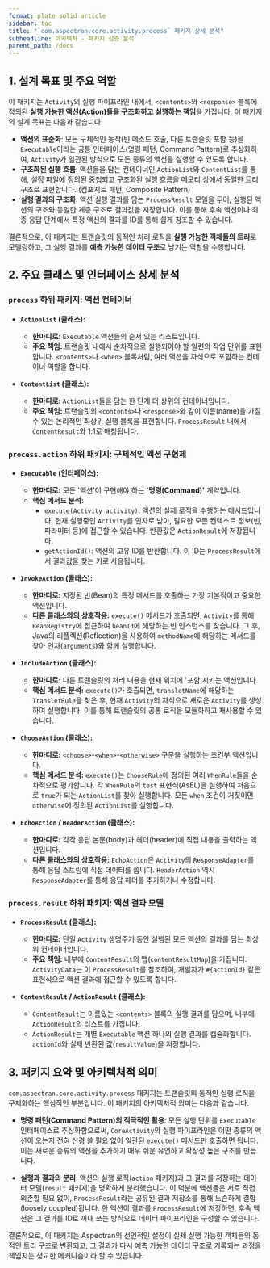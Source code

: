 ```yaml
---
format: plate solid article
sidebar: toc
title: "`com.aspectran.core.activity.process` 패키지 상세 분석"
subheadline: 아키텍처 - 패키지 심층 분석
parent_path: /docs
---
```


## 1. 설계 목표 및 주요 역할

이 패키지는 `Activity`의 실행 파이프라인 내에서, `<contents>`와 `<response>` 블록에 정의된 **실행 가능한 액션(Action)들을 구조화하고 실행하는 책임**을 가집니다. 이 패키지의 설계 목표는 다음과 같습니다.

-   **액션의 표준화**: 모든 구체적인 동작(빈 메소드 호출, 다른 트랜슬릿 포함 등)을 `Executable`이라는 공통 인터페이스(명령 패턴, Command Pattern)로 추상화하여, `Activity`가 일관된 방식으로 모든 종류의 액션을 실행할 수 있도록 합니다.
-   **구조화된 실행 흐름**: 액션들을 담는 컨테이너인 `ActionList`와 `ContentList`를 통해, 설정 파일에 정의된 중첩되고 구조화된 실행 흐름을 메모리 상에서 동일한 트리 구조로 표현합니다. (컴포지트 패턴, Composite Pattern)
-   **실행 결과의 구조화**: 액션 실행 결과를 담는 `ProcessResult` 모델을 두어, 실행된 액션의 구조와 동일한 계층 구조로 결과값을 저장합니다. 이를 통해 후속 액션이나 최종 응답 단계에서 특정 액션의 결과를 ID를 통해 쉽게 참조할 수 있습니다.

결론적으로, 이 패키지는 트랜슬릿의 동적인 처리 로직을 **실행 가능한 객체들의 트리**로 모델링하고, 그 실행 결과를 **예측 가능한 데이터 구조**로 남기는 역할을 수행합니다.

## 2. 주요 클래스 및 인터페이스 상세 분석

### `process` 하위 패키지: 액션 컨테이너

-   **`ActionList` (클래스):**
    -   **한마디로:** `Executable` 액션들의 순서 있는 리스트입니다.
    -   **주요 책임:** 트랜슬릿 내에서 순차적으로 실행되어야 할 일련의 작업 단위를 표현합니다. `<contents>`나 `<when>` 블록처럼, 여러 액션을 자식으로 포함하는 컨테이너 역할을 합니다.

-   **`ContentList` (클래스):**
    -   **한마디로:** `ActionList`들을 담는 한 단계 더 상위의 컨테이너입니다.
    -   **주요 책임:** 트랜슬릿의 `<contents>`나 `<response>`와 같이 이름(name)을 가질 수 있는 논리적인 최상위 실행 블록을 표현합니다. `ProcessResult` 내에서 `ContentResult`와 1:1로 매칭됩니다.

### `process.action` 하위 패키지: 구체적인 액션 구현체

-   **`Executable` (인터페이스):**
    -   **한마디로:** 모든 '액션'이 구현해야 하는 **'명령(Command)'** 계약입니다.
    -   **핵심 메서드 분석:**
        -   `execute(Activity activity)`: 액션의 실제 로직을 수행하는 메서드입니다. 현재 실행중인 `Activity`를 인자로 받아, 필요한 모든 컨텍스트 정보(빈, 파라미터 등)에 접근할 수 있습니다. 반환값은 `ActionResult`에 저장됩니다.
        -   `getActionId()`: 액션의 고유 ID를 반환합니다. 이 ID는 `ProcessResult`에서 결과값을 찾는 키로 사용됩니다.

-   **`InvokeAction` (클래스):**
    -   **한마디로:** 지정된 빈(Bean)의 특정 메서드를 호출하는 가장 기본적이고 중요한 액션입니다.
    -   **다른 클래스와의 상호작용:** `execute()` 메서드가 호출되면, `Activity`를 통해 `BeanRegistry`에 접근하여 `beanId`에 해당하는 빈 인스턴스를 찾습니다. 그 후, Java의 리플렉션(Reflection)을 사용하여 `methodName`에 해당하는 메서드를 찾아 인자(`arguments`)와 함께 실행합니다.

-   **`IncludeAction` (클래스):**
    -   **한마디로:** 다른 트랜슬릿의 처리 내용을 현재 위치에 '포함'시키는 액션입니다.
    -   **핵심 메서드 분석:** `execute()`가 호출되면, `transletName`에 해당하는 `TransletRule`을 찾은 후, 현재 `Activity`의 자식으로 새로운 `Activity`를 생성하여 실행합니다. 이를 통해 트랜슬릿의 공통 로직을 모듈화하고 재사용할 수 있습니다.

-   **`ChooseAction` (클래스):**
    -   **한마디로:** `<choose>`-`<when>`-`<otherwise>` 구문을 실행하는 조건부 액션입니다.
    -   **핵심 메서드 분석:** `execute()`는 `ChooseRule`에 정의된 여러 `WhenRule`들을 순차적으로 평가합니다. 각 `WhenRule`의 `test` 표현식(AsEL)을 실행하여 처음으로 `true`가 되는 `ActionList`를 찾아 실행합니다. 모든 `when` 조건이 거짓이면 `otherwise`에 정의된 `ActionList`를 실행합니다.

-   **`EchoAction` / `HeaderAction` (클래스):**
    -   **한마디로:** 각각 응답 본문(body)과 헤더(header)에 직접 내용을 출력하는 액션입니다.
    -   **다른 클래스와의 상호작용:** `EchoAction`은 `Activity`의 `ResponseAdapter`를 통해 응답 스트림에 직접 데이터를 씁니다. `HeaderAction` 역시 `ResponseAdapter`를 통해 응답 헤더를 추가하거나 수정합니다.

### `process.result` 하위 패키지: 액션 결과 모델

-   **`ProcessResult` (클래스):**
    -   **한마디로:** 단일 `Activity` 생명주기 동안 실행된 모든 액션의 결과를 담는 최상위 컨테이너입니다.
    -   **주요 책임:** 내부에 `ContentResult`의 맵(`contentResultMap`)을 가집니다. `ActivityData`는 이 `ProcessResult`를 참조하여, 개발자가 `#{actionId}` 같은 표현식으로 액션 결과에 접근할 수 있도록 합니다.

-   **`ContentResult` / `ActionResult` (클래스):**
    -   `ContentResult`는 이름있는 `<contents>` 블록의 실행 결과를 담으며, 내부에 `ActionResult`의 리스트를 가집니다.
    -   `ActionResult`는 개별 `Executable` 액션 하나의 실행 결과를 캡슐화합니다. `actionId`와 실제 반환된 값(`resultValue`)을 저장합니다.

## 3. 패키지 요약 및 아키텍처적 의미

`com.aspectran.core.activity.process` 패키지는 트랜슬릿의 동적인 실행 로직을 구체화하는 핵심적인 부분입니다. 이 패키지의 아키텍처적 의미는 다음과 같습니다.

-   **명령 패턴(Command Pattern)의 적극적인 활용**: 모든 실행 단위를 `Executable` 인터페이스로 추상화함으로써, `CoreActivity`의 실행 파이프라인은 어떤 종류의 액션이 오는지 전혀 신경 쓸 필요 없이 일관된 `execute()` 메서드만 호출하면 됩니다. 이는 새로운 종류의 액션을 추가하기 매우 쉬운 유연하고 확장성 높은 구조를 만듭니다.

-   **실행과 결과의 분리**: 액션의 실행 로직(`action` 패키지)과 그 결과를 저장하는 데이터 모델(`result` 패키지)을 명확하게 분리했습니다. 이 덕분에 액션들은 서로 직접 의존할 필요 없이, `ProcessResult`라는 공유된 결과 저장소를 통해 느슨하게 결합(loosely coupled)됩니다. 한 액션이 결과를 `ProcessResult`에 저장하면, 후속 액션은 그 결과를 ID로 꺼내 쓰는 방식으로 데이터 파이프라인을 구성할 수 있습니다.

결론적으로, 이 패키지는 Aspectran의 선언적인 설정이 실제 실행 가능한 객체들의 동적인 트리 구조로 변환되고, 그 결과가 다시 예측 가능한 데이터 구조로 기록되는 과정을 책임지는 정교한 메커니즘이라 할 수 있습니다.
